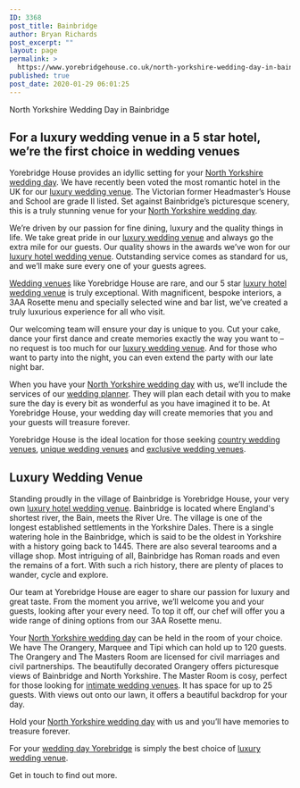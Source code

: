 ```yaml
---
ID: 3368
post_title: Bainbridge
author: Bryan Richards
post_excerpt: ""
layout: page
permalink: >
  https://www.yorebridgehouse.co.uk/north-yorkshire-wedding-day-in-bainbridge/
published: true
post_date: 2020-01-29 06:01:25
---
```

<p class="section-title">North Yorkshire Wedding Day in Bainbridge</p>

<h2 class="section-title sub-title">For a luxury wedding venue in a 5 star hotel, we’re the first choice in wedding venues</h2>
Yorebridge House provides an idyllic setting for your <a href="/#ptdi">North Yorkshire wedding day</a>. We have recently been voted the most romantic hotel in the UK for our <a href="/#flw">luxury wedding venue</a>. The Victorian former Headmaster’s House and School are grade II listed. Set against Bainbridge’s picturesque scenery, this is a truly stunning venue for your <a href="/#ptdi">North Yorkshire wedding day</a>.

We’re driven by our passion for fine dining, luxury and the quality things in life. We take great pride in our <a href="/#flw">luxury wedding venue</a> and always go the extra mile for our guests. Our quality shows in the awards we’ve won for our <a href="/#wtinc">luxury hotel wedding venue</a>. Outstanding service comes as standard for us, and we’ll make sure every one of your guests agrees.

<a href="/#flw">Wedding venues</a> like Yorebridge House are rare, and our 5 star <a href="/#wtinc">luxury hotel wedding venue</a> is truly exceptional. With magnificent, bespoke interiors, a 3AA Rosette menu and specially selected wine and bar list, we’ve created a truly luxurious experience for all who visit.

Our welcoming team will ensure your day is unique to you. Cut your cake, dance your first dance and create memories exactly the way you want to – no request is too much for our <a href="/#flw">luxury wedding venue</a>. And for those who want to party into the night, you can even extend the party with our late night bar.

When you have your <a href="/#ptdi">North Yorkshire wedding day</a> with us, we’ll include the services of our <a href="/#wtinc">wedding planner</a>. They will plan each detail with you to make sure the day is every bit as wonderful as you have imagined it to be. At Yorebridge House, your wedding day will create memories that you and your guests will treasure forever.

Yorebridge House is the ideal location for those seeking <a href="/#flw">country wedding venues</a>, <a href="/#ptdi">unique wedding venues</a> and <a href="/#sll">exclusive wedding venues</a>.
<h2 class="section-title sub-title">Luxury Wedding Venue</h2>
Standing proudly in the village of Bainbridge is Yorebridge House, your very own <a href="/#wtinc">luxury hotel wedding venue</a>. Bainbridge is located where England's shortest river, the Bain, meets the River Ure. The village is one of the longest established settlements in the Yorkshire Dales. There is a single watering hole in the Bainbridge, which is said to be the oldest in Yorkshire with a history going back to 1445. There are also several tearooms and a village shop. Most intriguing of all, Bainbridge has Roman roads and even the remains of a fort. With such a rich history, there are plenty of places to wander, cycle and explore.

Our team at Yorebridge House are eager to share our passion for luxury and great taste. From the moment you arrive, we’ll welcome you and your guests, looking after your every need. To top it off, our chef will offer you a wide range of dining options from our 3AA Rosette menu.

Your <a href="/#ptdi">North Yorkshire wedding day</a> can be held in the room of your choice. We have The Orangery, Marquee and Tipi which can hold up to 120 guests. The Orangery and The Masters Room are licensed for civil marriages and civil partnerships. The beautifully decorated Orangery offers picturesque views of Bainbridge and North Yorkshire. The Master Room is cosy, perfect for those looking for <a href="/#yc">intimate wedding venues</a>. It has space for up to 25 guests. With views out onto our lawn, it offers a beautiful backdrop for your day.

Hold your <a href="/#ptdi">North Yorkshire wedding day</a> with us and you’ll have memories to treasure forever.

For your <a href="/#flw">wedding day Yorebridge</a> is simply the best choice of <a href="/#flw">luxury wedding venue</a>.

Get in touch to find out more.
